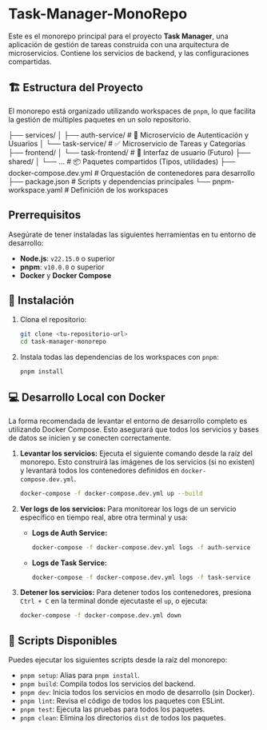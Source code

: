 # Task-Manager-MonoRepo

Este es el monorepo principal para el proyecto **Task Manager**, una aplicación de gestión de tareas construida con una arquitectura de microservicios. Contiene los servicios de backend, y las configuraciones compartidas.

## 🏗️ Estructura del Proyecto

El monorepo está organizado utilizando workspaces de `pnpm`, lo que facilita la gestión de múltiples paquetes en un solo repositorio.

├── services/
│ ├── auth-service/ # 🔐 Microservicio de Autenticación y Usuarios
│ └── task-service/ # ✅ Microservicio de Tareas y Categorías
├── frontend/
│ └── task-frontend/ # 🎨 Interfaz de usuario (Futuro)
├── shared/
│ └── ... # 📦 Paquetes compartidos (Tipos, utilidades)
├── docker-compose.dev.yml # Orquestación de contenedores para desarrollo
├── package.json # Scripts y dependencias principales
└── pnpm-workspace.yaml # Definición de los workspaces

## Prerrequisitos

Asegúrate de tener instaladas las siguientes herramientas en tu entorno de desarrollo:

- **Node.js**: `v22.15.0` o superior
- **pnpm**: `v10.0.0` o superior
- **Docker** y **Docker Compose**

## 🚀 Instalación

1.  Clona el repositorio:

    ```bash
    git clone <tu-repositorio-url>
    cd task-manager-monorepo
    ```

2.  Instala todas las dependencias de los workspaces con `pnpm`:
    ```bash
    pnpm install
    ```

## 💻 Desarrollo Local con Docker

La forma recomendada de levantar el entorno de desarrollo completo es utilizando Docker Compose. Esto asegurará que todos los servicios y bases de datos se inicien y se conecten correctamente.

1.  **Levantar los servicios:**
    Ejecuta el siguiente comando desde la raíz del monorepo. Esto construirá las imágenes de los servicios (si no existen) y levantará todos los contenedores definidos en `docker-compose.dev.yml`.

    ```bash
    docker-compose -f docker-compose.dev.yml up --build
    ```

2.  **Ver logs de los servicios:**
    Para monitorear los logs de un servicio específico en tiempo real, abre otra terminal y usa:
    - **Logs de Auth Service:**

      ```bash
      docker-compose -f docker-compose.dev.yml logs -f auth-service
      ```

    - **Logs de Task Service:**
      ```bash
      docker-compose -f docker-compose.dev.yml logs -f task-service
      ```

3.  **Detener los servicios:**
    Para detener todos los contenedores, presiona `Ctrl + C` en la terminal donde ejecutaste el `up`, o ejecuta:
    ```bash
    docker-compose -f docker-compose.dev.yml down
    ```

## 📜 Scripts Disponibles

Puedes ejecutar los siguientes scripts desde la raíz del monorepo:

- `pnpm setup`: Alias para `pnpm install`.
- `pnpm build`: Compila todos los servicios del backend.
- `pnpm dev`: Inicia todos los servicios en modo de desarrollo (sin Docker).
- `pnpm lint`: Revisa el código de todos los paquetes con ESLint.
- `pnpm test`: Ejecuta las pruebas para todos los paquetes.
- `pnpm clean`: Elimina los directorios `dist` de todos los paquetes.
